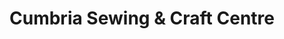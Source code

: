 ---
title: "Cumbria Sewing & Craft Centre"
url: /barrow-in-furness/cumbria-sewing-and-craft-centre/
shop: sewing
---